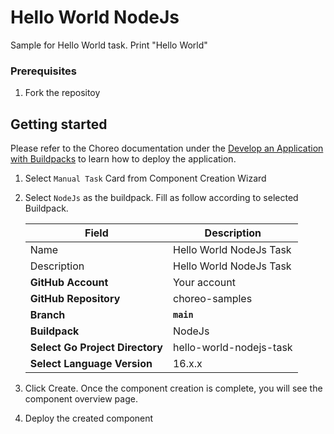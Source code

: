 # Hello World NodeJs

Sample for Hello World task. Print "Hello World"

### Prerequisites
1. Fork the repositoy

## Getting started

Please refer to the Choreo documentation under the [Develop an Application with Buildpacks](https://wso2.com/choreo/develop-components/deploy-an-application-with-buildpacks) to learn how to deploy the application.

1. Select `Manual Task` Card from Component Creation Wizard
2. Select `NodeJs` as the buildpack. Fill as follow according to selected Buildpack.

    | **Field**             | **Description**                               |
    |-----------------------|-----------------------------------------------|
    |Name           | Hello World NodeJs Task              |
    |Description    | Hello World NodeJs Task       |
    | **GitHub Account**    | Your account                                  |
    | **GitHub Repository** | choreo-samples |
    | **Branch**            | **`main`**                               |
    | **Buildpack**      | NodeJs|
    | **Select Go Project Directory**       | hello-world-nodejs-task |
    | **Select Language Version**              | 16.x.x |

3. Click Create. Once the component creation is complete, you will see the component overview page.
4. Deploy the created component
